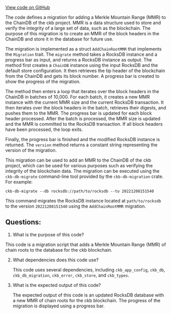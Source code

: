 [View code on GitHub](https://github.com/nervosnetwork/ckb/blob/develop/util/launcher/src/migrations/add_chain_root_mmr.rs)

The code defines a migration for adding a Merkle Mountain Range (MMR) to the ChainDB of the ckb project. MMR is a data structure used to store and verify the integrity of a large set of data, such as the blockchain. The purpose of this migration is to create an MMR of the block headers in the ChainDB and store it in the database for future use.

The migration is implemented as a struct `AddChainRootMMR` that implements the `Migration` trait. The `migrate` method takes a RocksDB instance and a progress bar as input, and returns a RocksDB instance as output. The method first creates a `ChainDB` instance using the input RocksDB and the default store configuration. It then retrieves the tip header of the blockchain from the ChainDB and gets its block number. A progress bar is created to show the progress of the migration.

The method then enters a loop that iterates over the block headers in the ChainDB in batches of 10,000. For each batch, it creates a new MMR instance with the current MMR size and the current RocksDB transaction. It then iterates over the block headers in the batch, retrieves their digests, and pushes them to the MMR. The progress bar is updated for each block header processed. After the batch is processed, the MMR size is updated and the MMR is committed to the RocksDB transaction. If all block headers have been processed, the loop exits.

Finally, the progress bar is finished and the modified RocksDB instance is returned. The `version` method returns a constant string representing the version of the migration.

This migration can be used to add an MMR to the ChainDB of the ckb project, which can be used for various purposes such as verifying the integrity of the blockchain data. The migration can be executed using the `ckb-db-migrate` command-line tool provided by the `ckb-db-migration` crate. For example:

```
ckb-db-migrate --db rocksdb://path/to/rocksdb --to 20221208151540
```

This command migrates the RocksDB instance located at `path/to/rocksdb` to the version `20221208151540` using the `AddChainRootMMR` migration.
## Questions:
 1. What is the purpose of this code?

   This code is a migration script that adds a Merkle Mountain Range (MMR) of chain roots to the database for the ckb blockchain.

2. What dependencies does this code use?

   This code uses several dependencies, including `ckb_app_config`, `ckb_db`, `ckb_db_migration`, `ckb_error`, `ckb_store`, and `ckb_types`.

3. What is the expected output of this code?

   The expected output of this code is an updated RocksDB database with a new MMR of chain roots for the ckb blockchain. The progress of the migration is displayed using a progress bar.
